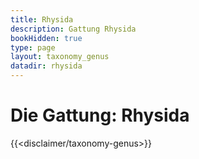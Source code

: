 ```yaml
---
title: Rhysida
description: Gattung Rhysida
bookHidden: true
type: page
layout: taxonomy_genus
datadir: rhysida
---
```


# Die Gattung: Rhysida
{{<disclaimer/taxonomy-genus>}}